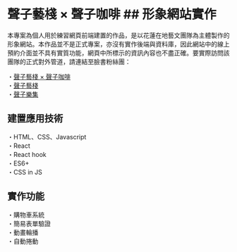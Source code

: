 # 聲子藝棧 × 聲子咖啡 ## 形象網站實作

本專案為個人用於練習網頁前端建置的作品，是以花蓮在地藝文團隊為主體製作的形象網站。本作品並不是正式專案，亦沒有實作後端與資料庫，因此網站中的線上預約介面並不具有實質功能，網頁中所標示的資訊內容也不盡正確。要實際訪問該團隊的正式對外管道，請連結至臉書粉絲團：

・[聲子藝棧 × 聲子咖啡](https://www.facebook.com/phononartsncafe2020)  
・[聲子藝棧](https://www.facebook.com/phononarts)  
・[聲子樂集](https://www.facebook.com/phononmusicart)

## 建置應用技術

・HTML、CSS、Javascript  
・React  
・React hook  
・ES6+  
・CSS in JS

## 實作功能

・購物車系統  
・簡易表單驗證  
・動畫輪播  
・自動捲動
